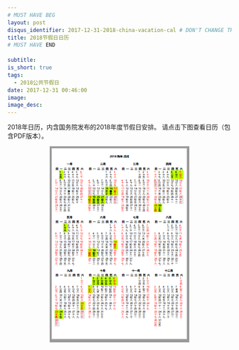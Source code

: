 ```yaml
---
# MUST HAVE BEG
layout: post
disqus_identifier: 2017-12-31-2018-china-vacation-cal # DON'T CHANGE THE VALUE ONCE SET
title: 2018节假日日历
# MUST HAVE END

subtitle: 
is_short: true
tags: 
  - 2018公共节假日
date: 2017-12-31 00:46:00
image: 
image_desc: 
---
```


2018年日历，内含国务院发布的2018年度节假日安排。
请点击下图查看日历（包含PDF版本）。

<!-- at least one blank line before <div>, <p>, <pre> or <table>,
and one blank after </div>.
but you can use <span>, <cite>, <del> freely -->
<div style="text-align: center;">
  <a href="/static/china-vacation-cal/2018.html">
    <img src="/images/blog/2018-cal.png" alt="2018节假日日历">
  </a>
</div>
